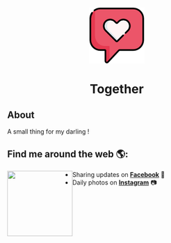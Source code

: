 <p align="center">
  <a href="https://facebook.com/minhtxgenz/">
    <img src="img/favicon.png" />
  </a>
</p>

<h1 align="center"> Together </h1>

## About
A small thing for my darling !

## Find me around the web 🌎:
<a href="https://facebook.com/minhtxgenz/"><img align="left" width="150" height="150" src=""> </a>
- Sharing updates on <a href="https://facebook.com/minhtxgenz/">__Facebook__</a> 💼
- Daily photos on <a href="https://www.instagram.com/minht.xgenz2911/">__Instagram__</a> 📷
